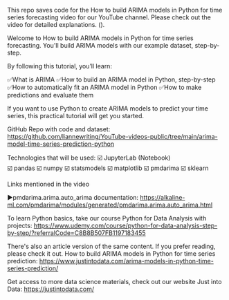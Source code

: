This repo saves code for the How to build ARIMA models in Python for time series forecasting video for our YouTube channel. Please check out the video for detailed explanations. ().

Welcome to How to build ARIMA models in Python for time series forecasting. You'll build ARIMA models with our example dataset, step-by-step.

By following this tutorial, you’ll learn:

✅What is ARIMA
✅How to build an ARIMA model in Python, step-by-step
✅How to automatically fit an ARIMA model in Python
✅How to make predictions and evaluate them

If you want to use Python to create ARIMA models to predict your time series, this practical tutorial will get you started.

GitHub Repo with code and dataset: https://github.com/liannewriting/YouTube-videos-public/tree/main/arima-model-time-series-prediction-python

Technologies that will be used: 
☑️ JupyterLab (Notebook)  
☑️ pandas 
☑️ numpy
☑️ statsmodels
☑️ matplotlib
☑️ pmdarima
☑️ sklearn

Links mentioned in the video

►pmdarima.arima.auto_arima documentation: https://alkaline-ml.com/pmdarima/modules/generated/pmdarima.arima.auto_arima.html

To learn Python basics, take our course Python for Data Analysis with projects:
https://www.udemy.com/course/python-for-data-analysis-step-by-step/?referralCode=C8B8B507FB1197183455

There's also an article version of the same content. If you prefer reading, please check it out. How to build ARIMA models in Python for time series prediction: https://www.justintodata.com/arima-models-in-python-time-series-prediction/

Get access to more data science materials, check out our website Just into Data: https://justintodata.com/
